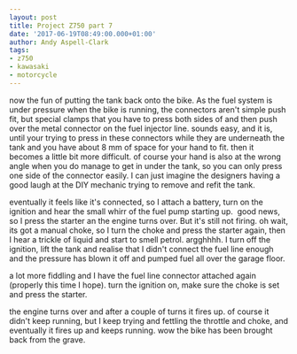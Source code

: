 ```yaml
---
layout: post
title: Project Z750 part 7
date: '2017-06-19T08:49:00.000+01:00'
author: Andy Aspell-Clark
tags:
- z750
- kawasaki
- motorcycle
---
```


now the fun of putting the tank back onto the bike. As the fuel system is under pressure when the bike is running, the connectors aren't simple push fit, but special clamps that you have to press both sides of and then push over the metal connector on the fuel injector line. sounds easy, and it is, until your trying to press in these connectors while they are underneath the tank and you have about 8 mm of space for your hand to fit. then it becomes a little bit more difficult. of course your hand is also at the wrong angle when you do manage to get in under the tank, so you can only press one side of the connector easily. I can just imagine the designers having a good laugh at the DIY mechanic trying to remove and refit the tank.

eventually it feels like it's connected, so I attach a battery, turn on the ignition and hear the small whirr of the fuel pump starting up. &nbsp;good news, so I press the starter an the engine turns over. But it's still not firing. oh wait, its got a manual choke, so I turn the choke and press the starter again, then I hear a trickle of liquid and start to smell petrol. argghhhh. I turn off the ignition, lift the tank and realise that I didn't connect the fuel line enough and the pressure has blown it off and pumped fuel all over the garage floor.

a lot more fiddling and I have the fuel line connector attached again (properly this time I hope). turn the ignition on, make sure the choke is set and press the starter.

the engine turns over and after a couple of turns it fires up. of course it didn't keep running, but I keep trying and fettling the throttle and choke, and eventually it fires up and keeps running. wow the bike has been brought back from the grave.
